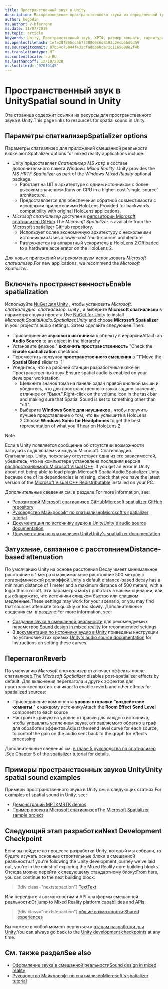```yaml
---
title: Пространственный звук в Unity
description: Воспроизведение пространственного звука из определенной трехмерной точки в сцене Unity.
author: kegodin
ms.author: v-hferrone
ms.date: 11/07/2019
ms.topic: article
keywords: Unity, Пространственный звук, ХРТФ, размер комнаты, гарнитура смешанной реальности, гарнитура Windows Mixed Reality, гарнитура виртуальной реальности, МРТК, набор средств смешанной реальности, спатиализер, переглагол
ms.openlocfilehash: 1efe287855cc5b7738069c6d8183c2ecb5bd6d59
ms.sourcegitcommit: 87b54c75044f433cfadda68ca71c1165608e2f4b
ms.translationtype: MT
ms.contentlocale: ru-RU
ms.lasthandoff: 12/10/2020
ms.locfileid: "97010145"
---
```

# <a name="spatial-sound-in-unity"></a><span data-ttu-id="4afbd-104">Пространственный звук в Unity</span><span class="sxs-lookup"><span data-stu-id="4afbd-104">Spatial sound in Unity</span></span>

<span data-ttu-id="4afbd-105">Эта страница содержит ссылки на ресурсы для пространственного звука в Unity.</span><span class="sxs-lookup"><span data-stu-id="4afbd-105">This page links to resources for spatial sound in Unity.</span></span>

## <a name="spatializer-options"></a><span data-ttu-id="4afbd-106">Параметры спатиализер</span><span class="sxs-lookup"><span data-stu-id="4afbd-106">Spatializer options</span></span>
<span data-ttu-id="4afbd-107">Параметры спатиализер для приложений смешанной реальности включают:</span><span class="sxs-lookup"><span data-stu-id="4afbd-107">Spatializer options for mixed reality applications include:</span></span>
* <span data-ttu-id="4afbd-108">Unity предоставляет *Спатиализер MS хртф* в составе дополнительного пакета *Windows Mixed Reality* .</span><span class="sxs-lookup"><span data-stu-id="4afbd-108">Unity provides the *MS HRTF Spatializer* as part of the *Windows Mixed Reality* optional package.</span></span>
  * <span data-ttu-id="4afbd-109">Работает на ЦП в архитектуре с одним источником с более высоким значением.</span><span class="sxs-lookup"><span data-stu-id="4afbd-109">Runs on CPU in a higher-cost 'single-source' architecture.</span></span>
  * <span data-ttu-id="4afbd-110">Предоставляется для обеспечения обратной совместимости с исходными приложениями HoloLens.</span><span class="sxs-lookup"><span data-stu-id="4afbd-110">Provided for backwards compatibility with original HoloLens applications.</span></span>
* <span data-ttu-id="4afbd-111">*Microsoft спатиализер* доступен в [репозитории Microsoft спатиализер GitHub](https://github.com/microsoft/spatialaudio-unity).</span><span class="sxs-lookup"><span data-stu-id="4afbd-111">The *Microsoft Spatializer* is available from the [Microsoft spatializer GitHub repository](https://github.com/microsoft/spatialaudio-unity).</span></span>
  * <span data-ttu-id="4afbd-112">Использует более экономичную архитектуру с несколькими источниками.</span><span class="sxs-lookup"><span data-stu-id="4afbd-112">Uses a lower-cost 'multi-source' architecture.</span></span>
  * <span data-ttu-id="4afbd-113">Разгружается на аппаратный ускоритель в HoloLens 2.</span><span class="sxs-lookup"><span data-stu-id="4afbd-113">Offloaded to a hardware accelerator on the HoloLens 2.</span></span> 

<span data-ttu-id="4afbd-114">Для новых приложений мы рекомендуем использовать *Microsoft спатиализер*.</span><span class="sxs-lookup"><span data-stu-id="4afbd-114">For new applications, we recommend the *Microsoft Spatializer*.</span></span>

## <a name="enable-spatialization"></a><span data-ttu-id="4afbd-115">Включить пространственность</span><span class="sxs-lookup"><span data-stu-id="4afbd-115">Enable spatialization</span></span>

<span data-ttu-id="4afbd-116">Используйте [NuGet для Unity](https://github.com/GlitchEnzo/NuGetForUnity/releases/latest) , чтобы установить _Microsoft. спатиалаудио. спатиализер. Unity_ , и выберите **Microsoft спатиализер** в параметрах звука проекта.</span><span class="sxs-lookup"><span data-stu-id="4afbd-116">Use [NuGet for Unity](https://github.com/GlitchEnzo/NuGetForUnity/releases/latest) to install _Microsoft.SpatialAudio.Spatializer.Unity_ and choose **Microsoft Spatializer** in your project's audio settings.</span></span> <span data-ttu-id="4afbd-117">Затем сделайте следующее:</span><span class="sxs-lookup"><span data-stu-id="4afbd-117">Then:</span></span>
* <span data-ttu-id="4afbd-118">Присоединение **звукового источника** к объекту в иерархии</span><span class="sxs-lookup"><span data-stu-id="4afbd-118">Attach an **Audio Source** to an object in the hierarchy</span></span>
* <span data-ttu-id="4afbd-119">Установите флажок " **включить пространственность** "</span><span class="sxs-lookup"><span data-stu-id="4afbd-119">Check the **Enable spatialization** checkbox</span></span>
* <span data-ttu-id="4afbd-120">Переместить ползунок **пространственного смешения** в "1"</span><span class="sxs-lookup"><span data-stu-id="4afbd-120">Move the **Spatial Blend** slider to '1'</span></span>
* <span data-ttu-id="4afbd-121">Убедитесь, что на рабочей станции разработчика включен Пространственный звук.</span><span class="sxs-lookup"><span data-stu-id="4afbd-121">Ensure spatial audio is enabled on your developer workstation.</span></span> 
    * <span data-ttu-id="4afbd-122">Щелкните значок тома на панели задач правой кнопкой мыши и убедитесь, что для пространственного звука задано значение, отличное от "Выкл.".</span><span class="sxs-lookup"><span data-stu-id="4afbd-122">Right-click on the volume icon in the task bar and making sure that Spatial Sound is set to something other than "off".</span></span> 
    * <span data-ttu-id="4afbd-123">Выберите **Windows Sonic для наушников** , чтобы получить лучшее представление о том, что вы услышите в HoloLens 2.</span><span class="sxs-lookup"><span data-stu-id="4afbd-123">Choose **Windows Sonic for Headphones** to get the best representation of what you'll hear on HoloLens 2.</span></span>

>[!NOTE]
><span data-ttu-id="4afbd-124">Если в Unity появляется сообщение об отсутствии возможности загрузить подключаемый модуль Microsoft. Спатиалаудио. Спатиализер. Unity, поскольку отсутствует одна из его зависимостей, убедитесь, что на компьютере установлена последняя версия [распространяемого Microsoft Visual C++](https://support.microsoft.com/en-us/help/2977003/the-latest-supported-visual-c-downloads) .</span><span class="sxs-lookup"><span data-stu-id="4afbd-124">If you get an error in Unity about not being able to load plugin Microsoft.SpatialAudio.Spatializer.Unity because one of its dependencies is missing, check that you have the latest version of the [Microsoft Visual C++ Redistributable](https://support.microsoft.com/en-us/help/2977003/the-latest-supported-visual-c-downloads) installed on your PC.</span></span>

<span data-ttu-id="4afbd-125">Дополнительные сведения см. в разделе:</span><span class="sxs-lookup"><span data-stu-id="4afbd-125">For more information, see:</span></span>
* [<span data-ttu-id="4afbd-126">Репозиторий Microsoft спатиализер GitHub</span><span class="sxs-lookup"><span data-stu-id="4afbd-126">Microsoft spatializer GitHub repository</span></span>](https://github.com/microsoft/spatialaudio-unity)
* [<span data-ttu-id="4afbd-127">Руководство Майкрософт по спатиализер</span><span class="sxs-lookup"><span data-stu-id="4afbd-127">Microsoft's spatializer tutorial</span></span>](tutorials/unity-spatial-audio-ch1.md)
* [<span data-ttu-id="4afbd-128">Документация по источнику аудио в Unity</span><span class="sxs-lookup"><span data-stu-id="4afbd-128">Unity's audio source documentation</span></span>](https://docs.unity3d.com/2019.3/Documentation/Manual/class-AudioSource.html)
* [<span data-ttu-id="4afbd-129">Документация по спатиализер Unity</span><span class="sxs-lookup"><span data-stu-id="4afbd-129">Unity's spatializer documentation</span></span>](https://docs.unity3d.com/Manual/VRAudioSpatializer.html)

## <a name="distance-based-attenuation"></a><span data-ttu-id="4afbd-130">Затухание, связанное с расстоянием</span><span class="sxs-lookup"><span data-stu-id="4afbd-130">Distance-based attenuation</span></span>
<span data-ttu-id="4afbd-131">По умолчанию Unity на основе расстояния Decay имеет минимальное расстояние в 1 метра и максимальное расстояние 500 метров с логарифмической роллоффой.</span><span class="sxs-lookup"><span data-stu-id="4afbd-131">Unity's default distance-based decay has a minimum distance of 1 meter and a maximum distance of 500 meters, with a logarithmic rolloff.</span></span> <span data-ttu-id="4afbd-132">Эти параметры могут работать в вашем сценарии, или вы обнаружите, что источники слишком быстро или слишком медленные.</span><span class="sxs-lookup"><span data-stu-id="4afbd-132">These settings may work for your scenario, or you may find that sources attenuate too quickly or too slowly.</span></span> <span data-ttu-id="4afbd-133">Дополнительные сведения см. в разделе:</span><span class="sxs-lookup"><span data-stu-id="4afbd-133">For more information, see:</span></span>
* <span data-ttu-id="4afbd-134">[Создание звука в смешанной реальности](../../design/spatial-sound-design.md) для рекомендуемых параметров.</span><span class="sxs-lookup"><span data-stu-id="4afbd-134">[Sound design in mixed reality](../../design/spatial-sound-design.md) for recommended settings.</span></span>
* <span data-ttu-id="4afbd-135">В [документации по источнику аудио в Unity](https://docs.unity3d.com/2019.3/Documentation/Manual/class-AudioSource.html) приведены инструкции по установке этих кривых.</span><span class="sxs-lookup"><span data-stu-id="4afbd-135">[Unity's audio source documentation](https://docs.unity3d.com/2019.3/Documentation/Manual/class-AudioSource.html) for instructions on setting these curves.</span></span>

## <a name="reverb"></a><span data-ttu-id="4afbd-136">Переглагол</span><span class="sxs-lookup"><span data-stu-id="4afbd-136">Reverb</span></span>
<span data-ttu-id="4afbd-137">По умолчанию _Microsoft спатиализер_ отключает эффекты после спатиализер.</span><span class="sxs-lookup"><span data-stu-id="4afbd-137">The _Microsoft Spatializer_ disables post-spatializer effects by default.</span></span> <span data-ttu-id="4afbd-138">Для включения переглагола и других эффектов для пространственных источников:</span><span class="sxs-lookup"><span data-stu-id="4afbd-138">To enable reverb and other effects for spatialized sources:</span></span>
* <span data-ttu-id="4afbd-139">Присоединение компонента **уровня отправки "воздействие комнаты** " к каждому источнику</span><span class="sxs-lookup"><span data-stu-id="4afbd-139">Attach the **Room Effect Send Level** component to each source</span></span>
* <span data-ttu-id="4afbd-140">Настройте кривую на уровне отправки для каждого источника, чтобы управлять усилением звука, отправляемого обратно в граф для обработки эффектов.</span><span class="sxs-lookup"><span data-stu-id="4afbd-140">Adjust the send level curve for each source, to control the gain on the audio sent back to the graph for effects processing</span></span>

<span data-ttu-id="4afbd-141">Дополнительные сведения см. [в главе 5 руководства по спатиализер](tutorials/unity-spatial-audio-ch5.md) .</span><span class="sxs-lookup"><span data-stu-id="4afbd-141">See [Chapter 5 of the spatializer tutorial](tutorials/unity-spatial-audio-ch5.md) for details.</span></span>

## <a name="unity-spatial-sound-examples"></a><span data-ttu-id="4afbd-142">Примеры пространственных звуков Unity</span><span class="sxs-lookup"><span data-stu-id="4afbd-142">Unity spatial sound examples</span></span>
<span data-ttu-id="4afbd-143">Примеры пространственного звука в Unity см. в следующих статьях:</span><span class="sxs-lookup"><span data-stu-id="4afbd-143">For examples of spatial sound in Unity, see:</span></span>
* [<span data-ttu-id="4afbd-144">Демонстрации МРТК</span><span class="sxs-lookup"><span data-stu-id="4afbd-144">MRTK demos</span></span>](https://github.com/microsoft/MixedRealityToolkit-Unity/tree/mrtk_release/Assets/MixedRealityToolkit.Examples/Demos/Audio)
* <span data-ttu-id="4afbd-145">[Пример проекта Microsoft спатиализер](https://github.com/microsoft/spatialaudio-unity/tree/master/Samples/MicrosoftSpatializerSample)</span><span class="sxs-lookup"><span data-stu-id="4afbd-145">The [Microsoft Spatializer sample project](https://github.com/microsoft/spatialaudio-unity/tree/master/Samples/MicrosoftSpatializerSample)</span></span>

## <a name="next-development-checkpoint"></a><span data-ttu-id="4afbd-146">Следующий этап разработки</span><span class="sxs-lookup"><span data-stu-id="4afbd-146">Next Development Checkpoint</span></span>

<span data-ttu-id="4afbd-147">Если вы пойдете из процесса разработки Unity, который мы собрали, то будете изучать основные строительные блоки в смешанной реальности.</span><span class="sxs-lookup"><span data-stu-id="4afbd-147">If you're following the Unity development journey we've laid out, you're in the midst of exploring the Mixed Reality core building blocks.</span></span> <span data-ttu-id="4afbd-148">Отсюда можно перейти к следующему стандартному блоку:</span><span class="sxs-lookup"><span data-stu-id="4afbd-148">From here, you can continue to the next building block:</span></span>

> [!div class="nextstepaction"]
> [<span data-ttu-id="4afbd-149">Text</span><span class="sxs-lookup"><span data-stu-id="4afbd-149">Text</span></span>](text-in-unity.md)

<span data-ttu-id="4afbd-150">Или перейдите к возможностям и API платформы смешанной реальности:</span><span class="sxs-lookup"><span data-stu-id="4afbd-150">Or jump to Mixed Reality platform capabilities and APIs:</span></span>

> [!div class="nextstepaction"]
> <span data-ttu-id="4afbd-151">[общие возможности](shared-experiences-in-unity.md);</span><span class="sxs-lookup"><span data-stu-id="4afbd-151">[Shared experiences](shared-experiences-in-unity.md)</span></span>

<span data-ttu-id="4afbd-152">Вы можете в любой момент вернуться к [этапам разработки для Unity](unity-development-overview.md#2-core-building-blocks).</span><span class="sxs-lookup"><span data-stu-id="4afbd-152">You can always go back to the [Unity development checkpoints](unity-development-overview.md#2-core-building-blocks) at any time.</span></span>

## <a name="see-also"></a><span data-ttu-id="4afbd-153">См. также раздел</span><span class="sxs-lookup"><span data-stu-id="4afbd-153">See also</span></span>
* [<span data-ttu-id="4afbd-154">Оформление звука в смешанной реальности</span><span class="sxs-lookup"><span data-stu-id="4afbd-154">Sound design in mixed reality</span></span>](../../design/spatial-sound-design.md)
* [<span data-ttu-id="4afbd-155">Руководство Майкрософт по спатиализер</span><span class="sxs-lookup"><span data-stu-id="4afbd-155">Microsoft's spatializer tutorial</span></span>](tutorials/unity-spatial-audio-ch1.md)
